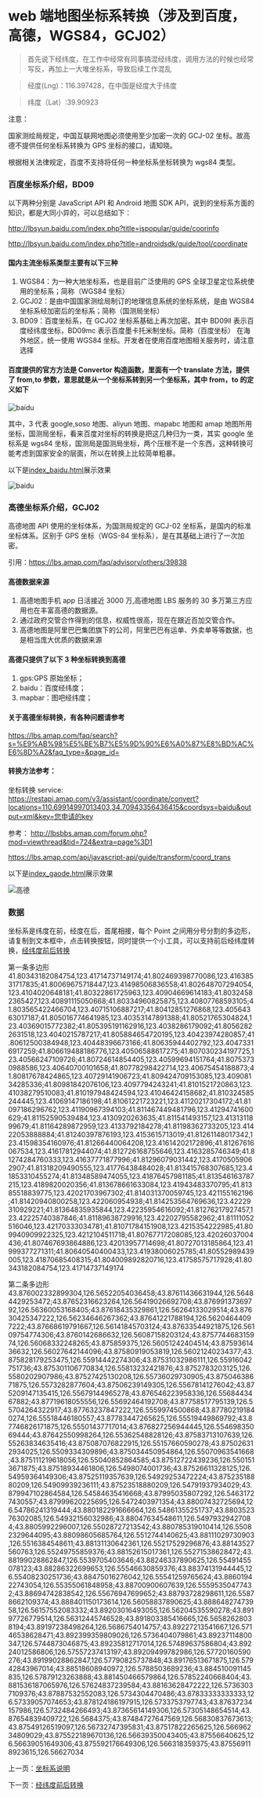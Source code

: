 # web 端地图坐标系转换（涉及到百度，高德，WGS84，GCJ02）

> 首先说下经纬度，在工作中经常有同事搞混经纬度，调用方法的时候也经常写反，再加上一大堆坐标系，导致后续工作混乱

> 经度(Lng)：116.397428，在中国是经度大于纬度

> 纬度（Lat）:39.90923

注意：

国家测绘局规定，中国互联网地图必须使用至少加密一次的 GCJ-02 坐标。故高德不提供任何坐标系转换为 GPS 坐标的接口，请知晓。

根据相关法律规定，百度不支持将任何一种坐标系坐标转换为 wgs84 类型。

### 百度坐标系介绍，BD09

以下两种分别是 JavaScript API 和 Android 地图 SDK API，说到的坐标系方面的知识，都是大同小异的，可以总结如下：

http://lbsyun.baidu.com/index.php?title=jspopular/guide/coorinfo

http://lbsyun.baidu.com/index.php?title=androidsdk/guide/tool/coordinate

#### 国内主流坐标系类型主要有以下三种

1. WGS84：为一种大地坐标系，也是目前广泛使用的 GPS 全球卫星定位系统使用的坐标系；简称（WGS84 坐标）
2. GCJ02：是由中国国家测绘局制订的地理信息系统的坐标系统，是由 WGS84 坐标系经加密后的坐标系；简称（国测局坐标）
3. BD09：百度坐标系，在 GCJ02 坐标系基础上再次加密。其中 BD09ll 表示百度经纬度坐标，BD09mc 表示百度墨卡托米制坐标。简称（百度坐标）
   在海外地区，统一使用 WGS84 坐标。开发者在使用百度地图相关服务时，请注意选择

#### 百度提供的官方方法是 Convertor 构造函数，里面有一个 translate 方法，提供了 from,to 参数，意思就是从一个坐标系转到另一个坐标系，其中 from，to 的定义如下

![baidu](https://raw.githubusercontent.com/lhywell/map/master/example/img/map0001.png)

其中，3 代表 google,soso 地图、aliyun 地图、mapabc 地图和 amap 地图所用坐标，国测局坐标，看来百度对坐标的转换是把这几种归为一类，其实 google 坐标系是 wgs84 坐标，国测局是国测局坐标，两个压根不是一个东西，这种转换可能考虑到国家安全的层面，所以在转换上比较简单粗暴。

以下是[index_baidu.html](https://lhywell.github.io/map/example/tools/index_baidu.html)展示效果

![baidu](https://raw.githubusercontent.com/lhywell/map/master/example/img/map0002.png)

### 高德坐标系介绍，GCJ02

高德地图 API 使用的坐标体系，为国测局规定的 GCJ-02 坐标系，是国内的标准坐标体系。区别于 GPS 坐标（WGS-84 坐标系），是在其基础上进行了一次加密。

引用：https://lbs.amap.com/faq/advisory/others/39838

#### 高德数据来源

1. 高德地图手机 app 日活接近 3000 万,高德地图 LBS 服务的 30 多万第三方应用也在丰富高德的数据源。
2. 通过政府交管合作得到的信息，权威性很高，现在在跟近百加交管合作。
3. 高德地图是阿里巴巴集团旗下的公司，阿里巴巴有运单、外卖单等等数据，也是相当庞大优质的数据来源

#### 高德只提供了以下 3 种坐标转换到高德

1. gps:GPS 原始坐标；
2. baidu：百度经纬度；
3. mapbar：图吧经纬度；

#### 关于高德坐标转换，有各种问题请参考

https://lbs.amap.com/faq/search?s=%E9%AB%98%E5%BE%B7%E5%9D%90%E6%A0%87%E8%BD%AC%E6%8D%A2&faq_type=&page_id=

#### 转换方法参考：

坐标转换 service:
https://restapi.amap.com/v3/assistant/coordinate/convert?locations=110.69914997013403,34.70943356436415&coordsys=baidu&output=xml&key=您申请的key

参考：
http://lbsbbs.amap.com/forum.php?mod=viewthread&tid=724&extra=page%3D1

https://lbs.amap.com/api/javascript-api/guide/transform/coord_trans

以下是[index_gaode.html](https://lhywell.github.io/map/example/tools/index_gaode.html)展示效果

![高德](https://raw.githubusercontent.com/lhywell/map/master/example/img/map0003.png)

### 数据

坐标系是纬度在前，经度在后，首尾相接，每个 Point 之间用分号分割的多边形，请复制到文本框中，点击转换按钮，同时提供一个小工具，可以支持前后经纬度转换，[经纬度前后转换](https://github.com/lhywell/map/blob/master/docs/3.2README.md)

第一条多边形
41.80343182084754,123.41714737149174;41.802469398770086,123.41638531717835;41.80069675718447,123.41498506836558;41.802648707294054,123.4104020648181;41.80322861725963,123.40904669614183;41.80324582365427,123.40891115050668;41.80334960825875,123.40807768593105;41.803565422466704,123.40715106887217;41.80412851276868,123.40564363017187;41.805016774641985,123.40353147891388;41.80521765304824,123.40369015772382;41.805395191162916,123.4038286179092;41.80562822631518,123.4040215787217;41.805884654720195,123.40423974280857;41.80612500384948,123.40448396673166;41.80635944402792,123.40473316917259;41.806619488186776,123.40506588617275;41.807030234197725,123.40566247109726;41.80724614854405,123.40599694151764;41.80753730988586,123.40640700101658;41.80778298422714,123.40675454188873;41.80817678424865,123.40729141906723;41.809424709153085,123.40908134285336;41.80981842076106,123.4097794243241;41.8101521720863,123.41038279510083;41.810197948424594,123.41046424158682;41.810324585244445,123.41069147186198;41.81061221723221,123.41120217304172;41.81097186296762,123.41190967394103;41.811467449481796,123.41294741600629;41.81152590539484,123.4130920263635;41.811541493157,123.4131311899679;41.81164289872959,123.4133792184278;41.81198362733205,123.41422053888884;41.81240397876193,123.4153615713019;41.81261148017342,123.41598354160976;41.81266440064208,123.41614202172896;41.81267616067534,123.41617812944074;41.812726168755646,123.4163285746349;41.81274284760333,123.41637771877996;41.81296079031442,123.41705059062907;41.81318209490555,123.41776438484028;41.813415768307685,123.41853310455274;41.81348589474055,123.41876457981185;41.813546163787215,123.4189820020356;41.813678661633084,123.41943483370795;41.81385518839775,123.42021703967302;41.814031370059745,123.421155162196;41.81420940800258,123.422060954938;41.814253564769636,123.42229310929221;41.81364835935844,123.42235954616092;41.81276217927457,123.42225740387846;41.81189638729916,123.42202795582962;41.81111052516046,123.42170333034781;41.81071784151908,123.4215354222985;41.809940909922325,123.4212104511718;41.80767717208085,123.42026037004436;41.807467693864886,123.42013957714698;41.80727013185864,123.41999377271311;41.80640540400433,123.41938006025785;41.80552989439005,123.41870685408315;41.804009892820716,123.41758575717928;41.80343182084754,123.41714737149174

第二条多边形
43.876002332899304,126.56522054036458;43.87611436631944,126.56484429253472;43.87652316623264,126.56419026692708;43.87699137369792,126.56360053168405;43.87618435329861,126.56264133029514;43.87630425347222,126.56234646267362;43.87641221788194,126.56204644097222;43.87668619791667,126.56141845703124;43.87633544921875,126.56109754774306;43.8760142686632,126.56087158203124;43.875774468315974,126.56068332248265;43.875859375,126.56051242404514;43.8759361436632,126.56027642144096;43.87580919053819,126.56021240234377;43.875828179253475,126.55914442274306;43.87531032986111,126.55916042751736;43.875301106770834,126.55813232421876;43.8752783203125,126.5580202907986;43.87527425130208,126.55736029730905;43.87504638671875,126.5573282877604;43.87506239149305,126.55678141276042;43.875209147135415,126.55679144965278;43.876546223958336,126.5568443467882;43.87719618055556,126.55692464192708;43.87758517795139,126.55704264322917;43.87763237847222,126.5559974500868;43.877802191840274,126.55518446180557;43.87783447265625,126.55519449869792;43.87746826171875,126.55501437717014;43.876827256944445,126.55469835069444;43.87642550998264,126.55362548828126;43.87583713107639,126.55263834635416;43.875087076822915,126.55157660590278;43.875026312934025,126.5509334309896;43.875034450954864,126.55070963541668;43.875111219618056,126.55040852864585;43.87512722439236,126.5501513671875;43.87518934461806,126.5498074001736;43.87526611328125,126.54959364149306;43.87525119357639,126.54929253472224;43.87523518880209,126.54909939236111;43.87523518880209,126.54791937934029;43.879947102864584,126.54584635416668;43.87995035807292,126.54631727430557;43.87999620225695,126.5472403971354;43.88007432725694,126.54786241319444;43.880182291666664,126.54861355251737;43.880352376302085,126.54932156032986;43.88047634548611,126.54979329427084;43.8805992296007,126.55028727213542;43.880785319010414,126.55082329644095;43.88098605685764,126.5512744140625;43.88111029730903,126.5516384548611;43.88131130642361,126.55217529296876;43.88143527560763,126.55249755859376;43.88152615017361,126.55271538628472;43.88199028862847,126.5539705403646;43.88246337890625,126.55491455078123;43.88286322699653,126.55546630859376;43.88374131944445,126.55408230251736;43.88475016276042,126.55541259765624;43.886019422743054,126.55355061848958;43.88700900607639,126.55595350477432;43.88694742838542,126.55676947699652;43.88793728298611,126.55878662109374;43.888401150173614,126.56058837890625;43.88864827473958,126.56157552083332;43.89203016493055,126.56204535590278;43.89197726779514,126.56312445746528;43.891803385416665,126.56582628038194;43.89197238498264,126.5686754014757;43.89227213541667,126.57146538628471;43.892399359809026,126.5736404079861;43.89237114800347,126.5744873046875;43.89235812717014,126.57489637586804;43.89224012586806,126.57557237413197;43.89209499782986,126.57720160590276;43.89199028862847,126.57790825737848;43.89176513671875,126.57942843967014;43.88518608940972,126.5788503689236;43.884510091145835,126.57879123263888;43.881450466579864,126.57852240668404;43.881536187065976,126.57624837239584;43.88163628472222,126.57363037109376;43.87887532552083,126.5734304470486;43.87833333333333,126.57339057074653;43.878124186197915,126.5733753797743;43.87637234157986,126.5732484266493;43.87365614149306,126.57305148654514;43.87654839409722,126.5684375;43.87484727647569,126.56830837673613;43.87549126519097,126.56732747395831;43.87517822265625,126.56696234809029;43.875522189670136,126.56639350043405;43.87556640625,126.56639051649306;43.875592176649306,126.566318359375;43.875569118923615,126.56627034

上一页：[坐标系说明](https://github.com/lhywell/map/blob/master/docs/3.0README.md)

下一页：[经纬度前后转换](https://github.com/lhywell/map/blob/master/docs/3.2README.md)
